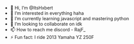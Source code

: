 - 👋 Hi, I’m @ItsHxbert
- 👀 I’m interested in everything haha
- 🌱 I’m currently learning javascript and mastering python
- 💞️ I’m looking to collaborate on idk
- 📫 How to reach me discord - RajF_
- ⚡ Fun fact: I ride 2013 Yamaha YZ 250F
